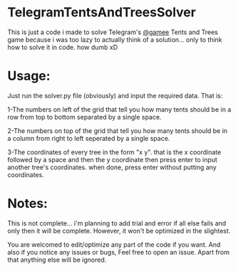 # TelegramTentsAndTreesSolver
 This is just a code i made to solve Telegram's [@gamee](https://telegram.me/gamee) Tents and Trees game
 because i was too lazy to actually think of a solution... only to think
 how to solve it in code. how dumb xD

# Usage:
 Just run the solver.py file (obviously) and input the required data.
 That is:

 1-The numbers on left of the grid that tell you how many tents should be in a row
 from top to bottom separated by a single space.

 2-The numbers on top of the grid that tell you how many tents should be in a column
 from right to left seperated by a single space.

 3-The coordinates of every tree in the form "x y". that is the x coordinate followed by
 a space and then the y coordinate then press enter to input another tree's coordinates.
 when done, press enter without putting any coordinates.

# Notes:
This is not complete... i'm planning to add trial and error if all else fails
and only then it will be complete. However, it won't be optimized in the slightest.

You are welcomed to edit/optimize any part of the code if you want. And also if you notice
any issues or bugs, Feel free to open an issue. Apart from that anything else will be ignored.
